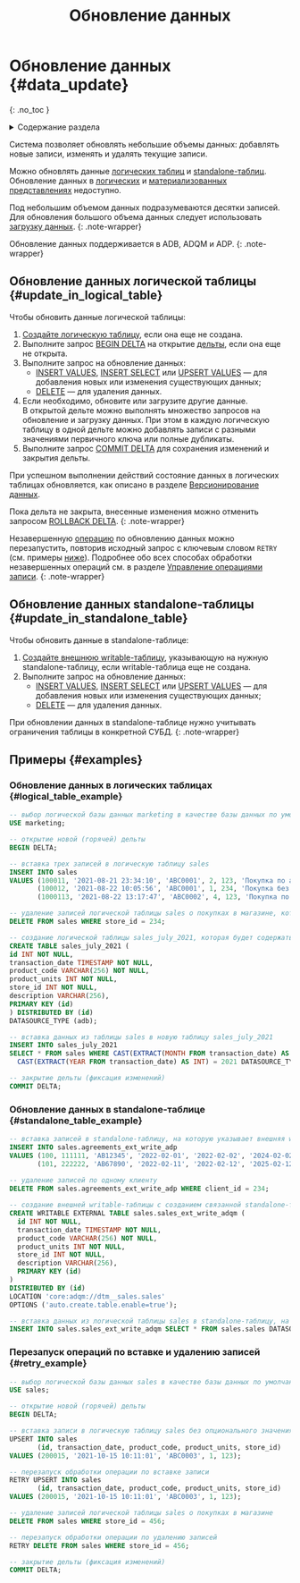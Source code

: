 ﻿---
layout: default
title: Обновление данных
nav_order: 4
parent: Работа с системой
has_children: false
has_toc: false
---

# Обновление данных {#data_update}
{: .no_toc }

<details markdown="block">
  <summary>
    Содержание раздела
  </summary>
  {: .text-delta }
1. TOC
{:toc}
</details>

Система позволяет обновлять небольшие объемы данных: добавлять новые записи, изменять и удалять текущие записи. 

Можно обновлять данные [логических таблиц](../../overview/main_concepts/logical_table/logical_table.md) и 
[standalone-таблиц](../../overview/main_concepts/standalone_table/standalone_table.md).
Обновление данных в [логических](../../overview/main_concepts/logical_view/logical_view.md)
и [материализованных представлениях](../../overview/main_concepts/materialized_view/materialized_view.md)
недоступно.

Под небольшим объемом данных подразумеваются десятки записей.
Для обновления большого объема данных следует использовать [загрузку данных](../data_upload/data_upload.md).
{: .note-wrapper}

Обновление данных поддерживается в ADB, ADQM и ADP.
{: .note-wrapper}

## Обновление данных логической таблицы {#update_in_logical_table}

Чтобы обновить данные логической таблицы:
1. [Создайте логическую таблицу](../../reference/sql_plus_requests/CREATE_TABLE/CREATE_TABLE.md),
   если она еще не создана.
2. Выполните запрос [BEGIN DELTA](../../reference/sql_plus_requests/BEGIN_DELTA/BEGIN_DELTA.md)
   на открытие [дельты](../../overview/main_concepts/delta/delta.md), если она еще не открыта.
3. Выполните запрос на обновление данных:
    * [INSERT VALUES](../../reference/sql_plus_requests/INSERT_VALUES/INSERT_VALUES.md),
      [INSERT SELECT](../../reference/sql_plus_requests/INSERT_SELECT/INSERT_SELECT.md) или
      [UPSERT VALUES](../../reference/sql_plus_requests/UPSERT_VALUES/UPSERT_VALUES.md) —
      для добавления новых или изменения существующих данных;
    * [DELETE](../../reference/sql_plus_requests/DELETE/DELETE.md) — для удаления данных.
4. Если необходимо, обновите или загрузите другие данные.
   <br>В открытой дельте можно выполнять множество запросов на обновление и загрузку данных. При этом в каждую логическую
   таблицу в одной дельте можно добавлять записи с разными значениями первичного ключа или полные дубликаты.
5. Выполните запрос [COMMIT DELTA](../../reference/sql_plus_requests/COMMIT_DELTA/COMMIT_DELTA.md)
   для сохранения изменений и закрытия дельты.

При успешном выполнении действий состояние данных в логических таблицах обновляется, как описано в разделе
[Версионирование данных](../data_upload/data_versioning/data_versioning.md).

Пока дельта не закрыта, внесенные изменения можно отменить запросом
[ROLLBACK DELTA](../../reference/sql_plus_requests/ROLLBACK_DELTA/ROLLBACK_DELTA.md).
{: .note-wrapper}

Незавершенную [операцию](../../overview/main_concepts/write_operation/write_operation.md) по обновлению 
данных можно перезапустить, повторив исходный запрос с ключевым словом `RETRY` (см. примеры [ниже](#retry_example)).
Подробнее обо всех способах обработки незавершенных операций см. в разделе
[Управление операциями записи](../../working_with_system/operation_management/write_op_management/write_op_management.md).
{: .note-wrapper}

## Обновление данных standalone-таблицы {#update_in_standalone_table}

Чтобы обновить данные в standalone-таблице:
1. [Создайте внешнюю writable-таблицу](../../reference/sql_plus_requests/CREATE_WRITABLE_EXTERNAL_TABLE/CREATE_WRITABLE_EXTERNAL_TABLE.md),
   указывающую на нужную standalone-таблицу, если writable-таблица еще не создана.
2. Выполните запрос на обновление данных:
    * [INSERT VALUES](../../reference/sql_plus_requests/INSERT_VALUES/INSERT_VALUES.md),
      [INSERT SELECT](../../reference/sql_plus_requests/INSERT_SELECT/INSERT_SELECT.md) или
      [UPSERT VALUES](../../reference/sql_plus_requests/UPSERT_VALUES/UPSERT_VALUES.md) —
      для добавления новых или изменения существующих данных;
    * [DELETE](../../reference/sql_plus_requests/DELETE/DELETE.md) — для удаления данных.

При обновлении данных в standalone-таблице нужно учитывать ограничения таблицы в конкретной СУБД.
{: .note-wrapper}

## Примеры {#examples}

### Обновление данных в логических таблицах {#logical_table_example}

```sql
-- выбор логической базы данных marketing в качестве базы данных по умолчанию
USE marketing;

-- открытие новой (горячей) дельты
BEGIN DELTA;

-- вставка трех записей в логическую таблицу sales
INSERT INTO sales 
VALUES (100011, '2021-08-21 23:34:10', 'ABC0001', 2, 123, 'Покупка по акции "1+1"'), 
       (100012, '2021-08-22 10:05:56', 'ABC0001', 1, 234, 'Покупка без акций'), 
       (1000113, '2021-08-22 13:17:47', 'ABC0002', 4, 123, 'Покупка по акции "Лето"');

-- удаление записей логической таблицы sales о покупках в магазине, который был закрыт
DELETE FROM sales WHERE store_id = 234;

-- создание логической таблицы sales_july_2021, которая будет содержать данные о продажах за июль 2021 и размещаться в ADB
CREATE TABLE sales_july_2021 (
id INT NOT NULL,
transaction_date TIMESTAMP NOT NULL,
product_code VARCHAR(256) NOT NULL,
product_units INT NOT NULL,
store_id INT NOT NULL,
description VARCHAR(256),
PRIMARY KEY (id)
) DISTRIBUTED BY (id)
DATASOURCE_TYPE (adb);

-- вставка данных из таблицы sales в новую таблицу sales_july_2021 
INSERT INTO sales_july_2021 
SELECT * FROM sales WHERE CAST(EXTRACT(MONTH FROM transaction_date) AS INT) = 7 AND 
  CAST(EXTRACT(YEAR FROM transaction_date) AS INT) = 2021 DATASOURCE_TYPE = 'adb';

-- закрытие дельты (фиксация изменений)
COMMIT DELTA;
```

### Обновление данных в standalone-таблице {#standalone_table_example}

```sql
-- вставка записей в standalone-таблицу, на которую указывает внешняя writable-таблица agreements_ext_write_adp
INSERT INTO sales.agreements_ext_write_adp 
VALUES (100, 111111, 'AB12345', '2022-02-01', '2022-02-02', '2024-02-02', 'Договор с ООО "Квадрат"'), 
       (101, 222222, 'AB67890', '2022-02-11', '2022-02-12', '2025-02-12', 'Договор с ООО "Круг"');
       
-- удаление записей по одному клиенту
DELETE FROM sales.agreements_ext_write_adp WHERE client_id = 234;       

-- создание внешней writable-таблицы с созданием связанной standalone-таблицы в ADQM
CREATE WRITABLE EXTERNAL TABLE sales.sales_ext_write_adqm (
  id INT NOT NULL,
  transaction_date TIMESTAMP NOT NULL,
  product_code VARCHAR(256) NOT NULL,
  product_units INT NOT NULL,
  store_id INT NOT NULL,
  description VARCHAR(256),
  PRIMARY KEY (id)
)
DISTRIBUTED BY (id)
LOCATION 'core:adqm://dtm__sales.sales'
OPTIONS ('auto.create.table.enable=true');

-- вставка данных из логической таблицы sales в standalone-таблицу, на которую указывает внешняя writable-таблица sales_ext_write_adqm
INSERT INTO sales.sales_ext_write_adqm SELECT * FROM sales.sales DATASOURCE_TYPE = 'adqm';
```

### Перезапуск операций по вставке и удалению записей {#retry_example}

```sql
-- выбор логической базы данных sales в качестве базы данных по умолчанию
USE sales;

-- открытие новой (горячей) дельты
BEGIN DELTA;

-- вставка записи в логическую таблицу sales без опционального значения description      
UPSERT INTO sales
       (id, transaction_date, product_code, product_units, store_id)
VALUES (200015, '2021-10-15 10:11:01', 'ABC0003', 1, 123);

-- перезапуск обработки операции по вставке записи
RETRY UPSERT INTO sales
       (id, transaction_date, product_code, product_units, store_id)
VALUES (200015, '2021-10-15 10:11:01', 'ABC0003', 1, 123); 

-- удаление записей логической таблицы sales о покупках в магазине
DELETE FROM sales WHERE store_id = 456;

-- перезапуск обработки операции по удалению записей
RETRY DELETE FROM sales WHERE store_id = 456;

-- закрытие дельты (фиксация изменений)
COMMIT DELTA;
```   